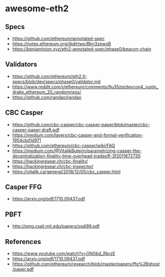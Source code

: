 awesome-eth2
=======================

## Specs

* https://github.com/ethereum/annotated-spec
* https://notes.ethereum.org/@djrtwo/Bkn3zpwxB
* https://benjaminion.xyz/eth2-annotated-spec/phase0/beacon-chain

## Validators

* https://github.com/ethereum/eth2.0-specs/blob/dev/specs/phase0/validator.md
* https://www.reddit.com/r/ethereum/comments/9u35zq/devcon4_justin_drake_ethereum_20_randomness/
* https://github.com/randao/randao

## CBC Casper
* https://github.com/cbc-casper/cbc-casper-paper/blob/master/cbc-casper-paper-draft.pdf
* https://medium.com/layerx/cbc-casper-and-formal-verification-1954cbd1d971
* https://github.com/ethereum/cbc-casper/wiki/FAQ
* https://medium.com/@VitalikButerin/parametrizing-casper-the-decentralization-finality-time-overhead-tradeoff-3f2011672735
* https://hackingresear.ch/cbc-finality/
* https://hackingresear.ch/cbc-inspector/
* https://vitalik.ca/general/2018/12/05/cbc_casper.html

## Casper FFG

* https://arxiv.org/pdf/1710.09437.pdf

## PBFT

* http://pmg.csail.mit.edu/papers/osdi99.pdf

## References

* https://www.youtube.com/watch?v=GNGbd_RbrzE
* https://arxiv.org/pdf/1710.09437.pdf
* https://github.com/ethereum/research/blob/master/papers/ffg%2Bghost/paper.pdf
